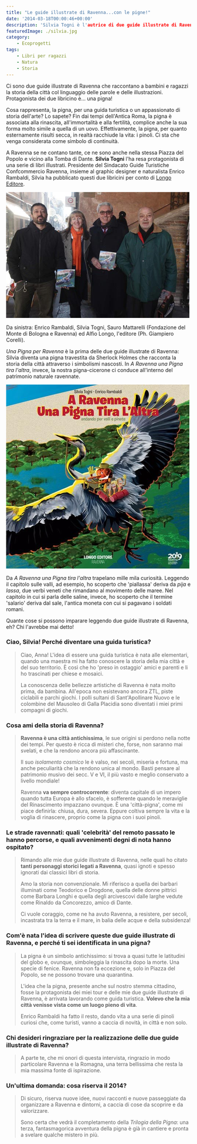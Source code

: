 ```yaml
---
title: "Le guide illustrate di Ravenna...con le pigne!"
date: '2014-03-18T00:00:46+00:00'
description: 'Silvia Togni è l'autrice di due guide illustrate di Ravenna che, in modo divertente, raccontano il patrimonio naturale e culturale della città.'
featuredImage: ./silvia.jpg
category:
    - Ecoprogetti
tags:
    - Libri per ragazzi
    - Natura
    - Storia
---
```


Ci sono due guide illustrate di Ravenna che raccontano a bambini e ragazzi la storia della città col linguaggio delle parole e delle illustrazioni. Protagonista dei due libricino è... una pigna!

Cosa rappresenta, la pigna, per una guida turistica o un appassionato di storia dell'arte? Lo sapete?
Fin dai tempi dell'Antica Roma, la pigna è associata alla rinascita, all'immortalità e alla fertilità, complice anche la sua forma molto simile a quella di un uovo.
Effettivamente, la pigna, per quanto esternamente risulti secca, in realtà racchiude la vita: i pinoli. Ci sta che venga considerata come simbolo di continuità.

A Ravenna se ne contano tante, ce ne sono anche nella stessa Piazza del Popolo e vicino alla Tomba di Dante.
**Silvia Togni** l'ha resa protagonista di una serie di libri illustrati.
Presidente del Sindacato Guide Turistiche Confcommercio Ravenna, insieme al graphic designer e naturalista Enrico Rambaldi, Silvia ha pubblicato questi due libricini per conto di [Longo Editore](http://www.longo-editore.it).

![Da sinistra: Enrico Rambaldi, Silvia Togni, Sauro Mattarelli (Fondazione del Monte di Bologna e Ravenna) e Alfio Longo, l'editore (Ph. Giampiero Corelli)](./foto-di-gruppo.jpg)

Da sinistra: Enrico Rambaldi, Silvia Togni, Sauro Mattarelli (Fondazione del Monte di Bologna e Ravenna) ed Alfio Longo, l'editore (Ph. Giampiero Corelli).

*Una Pigna per Ravenna* è la prima delle due guide illustrate di Ravenna: Silvia diventa una pigna travestita da Sherlock Holmes che racconta la storia della città attraverso i simbolismi nascosti.
In *A Ravenna una Pigna tira l'altra*, invece, la nostra pigna-cicerone ci conduce all'interno del patrimonio naturale ravennate.

![La copertina di "A Ravenna una pigna tira l'altra", Longo Editore](./copertina-libro.jpg)

Da *A Ravenna una Pigna tira l'altra* trapelano mille mila curiosità.
Leggendo il capitolo sulle valli, ad esempio, ho scoperto che 'piallassa' deriva da *pija* e *lassa*, due verbi veneti che rimandano al movimento delle maree.
Nel capitolo in cui si parla delle saline, invece, ho scoperto che il termine 'salario' deriva dal sale, l'antica moneta con cui si pagavano i soldati romani.

Quante cose si possono imparare leggendo due guide illustrate di Ravenna, eh? Chi l'avrebbe mai detto!

### Ciao, Silvia! Perché diventare una guida turistica?

> Ciao, Anna! L'idea di essere una guida turistica è nata alle elementari, quando una maestra mi ha fatto conoscere la storia della mia città e del suo territorio. È così che ho 'preso in ostaggio' amici e parenti e li ho trascinati per chiese e mosaici.
>
> La conoscenza delle bellezze artistiche di Ravenna è nata molto prima, da bambina. All'epoca non esistevano ancora ZTL, piste ciclabili e parchi giochi. I polli sultani di Sant'Apollinare Nuovo e le colombine del Mausoleo di Galla Placidia sono diventati i miei primi compagni di giochi.

### Cosa ami della storia di Ravenna?

> **Ravenna è una città antichissima**, le sue origini si perdono nella notte dei tempi. Per questo è ricca di misteri che, forse, non saranno mai svelati, e che la rendono ancora più affascinante.
>
> Il suo *isolamento cosmico* le è valso, nei secoli, miseria e fortuna, ma anche peculiarità che la rendono unica al mondo. Basti pensare al patrimonio musivo dei secc. V e VI, il più vasto e meglio conservato a livello mondiale!
>
> Ravenna **va sempre controcorrente**: diventa capitale di un impero quando tutta Europa è allo sfacelo, è sofferente quando le meraviglie del Rinascimento impazzano ovunque. È una 'città-pigna', come mi piace definirla: chiusa, dura, severa. Eppure coltiva sempre la vita e la voglia di rinascere, proprio come la pigna con i suoi pinoli.

### Le strade ravennati: quali 'celebrità' del remoto passato le hanno percorse, e quali avvenimenti degni di nota hanno ospitato?

> Rimando alle mie due guide illustrate di Ravenna, nelle quali ho citato **tanti personaggi storici legati a Ravenna**, quasi ignoti e spesso ignorati dai classici libri di storia.
>
> Amo la storia non convenzionale. Mi riferisco a quella dei barbari illuminati come Teodorico e Drogdone, quella delle donne pittrici come Barbara Longhi e quella degli arcivescovi dalle larghe vedute come Rinaldo da Concorezzo, amico di Dante.
>
> Ci vuole coraggio, come ne ha avuto Ravenna, a resistere, per secoli, incastrata tra la terra e il mare, in balia delle acque e della subsidenza!

### Com'è nata l'idea di scrivere queste due guide illustrate di Ravenna, e perché ti sei identificata in una pigna?

> La pigna è un simbolo antichissimo: si trova a quasi tutte le latitudini del globo e, ovunque, simboleggia la rinascita dopo la morte. Una specie di fenice. Ravenna non fa eccezione e, solo in Piazza del Popolo, se ne possono trovare una quarantina.
>
> L'idea che la pigna, presente anche sul nostro stemma cittadino, fosse la protagonista dei miei tour e delle mie due guide illustrate di Ravenna, è arrivata lavorando come guida turistica. **Volevo che la mia città venisse vista come un luogo pieno di vita**.
>
> Enrico Rambaldi ha fatto il resto, dando vita a una serie di pinoli curiosi che, come turisti, vanno a caccia di novità, in città e non solo.

### Chi desideri ringraziare per la realizzazione delle due guide illustrate di Ravenna?

> A parte te, che mi onori di questa intervista, ringrazio in modo particolare Ravenna e la Romagna, una terra bellissima che resta la mia massima fonte di ispirazione.

### Un'ultima domanda: cosa riserva il 2014?

> Di sicuro, riserva nuove idee, nuovi racconti e nuove passeggiate da organizzare a Ravenna e dintorni, a caccia di cose da scoprire e da valorizzare.
>
> Sono certa che vedrà il completamento della *Trilogia della Pigna*: una terza, fantasmagorica avventura della pigna è già in cantiere e pronta a svelare qualche mistero in più.
